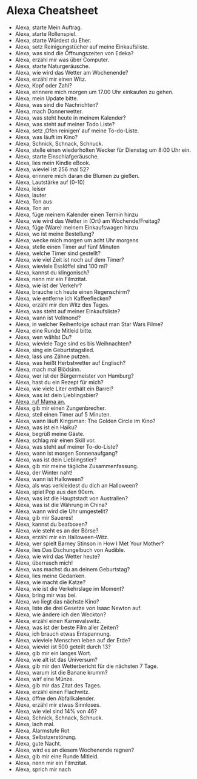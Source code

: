 # Alexa Cheatsheet

- Alexa, starte Mein Auftrag.
- Alexa, starte Rollenspiel.
- Alexa, starte Würdest du Eher.
- Alexa, setz Reinigungstücher auf meine Einkaufsliste.
- Alexa, was sind die Öffnungszeiten von Edeka?
- Alexa, erzähl mir was über Computer.
- Alexa, starte Naturgeräusche.
- Alexa, wie wird das Wetter am Wochenende?
- Alexa, erzähl mir einen Witz.
- Alexa, Kopf oder Zahl?
- Alexa, erinnere mich morgen um 17.00 Uhr einkaufen zu gehen.
- Alexa, mein Update bitte.
- Alexa, was sind die Nachrichten?
- Alexa, mach Donnerwetter.
- Alexa, was steht heute in meinem Kalender?
- Alexa, was steht auf meiner Todo Liste?
- Alexa, setz ‚Ofen reinigen‘ auf meine To-do-Liste.
- Alexa, was läuft im Kino?
- Alexa, Schnick, Schnack, Schnuck.
- Alexa, stelle einen wiederholten Wecker für Dienstag um 8:00 Uhr ein.
- Alexa, starte Einschlafgeräusche.
- Alexa, lies mein Kindle eBook.
- Alexa, wieviel ist 256 mal 52?
- Alexa, erinnere mich daran die Blumen zu gießen.
- Alexa, Lautstärke auf (0-10)
- Alexa, leiser
- Alexa, lauter
- Alexa, Ton aus
- Alexa, Ton an
- Alexa, füge meinem Kalender einen Termin hinzu
- Alexa, wie wird das Wetter in (Ort) am Wochende/Freitag?
- Alexa, füge (Ware) meinem Einkaufswagen hinzu
- Alexa, wo ist meine Bestellung?
- Alexa, wecke mich morgen um acht Uhr morgens
- Alexa, stelle einen Timer auf fünf Minuten
- Alexa, welche Timer sind gestellt?
- Alexa, wie viel Zeit ist noch auf dem Timer?
- Alexa, wieviele Esslöffel sind 100 ml?
- Alexa, kannst du klingonisch?
- Alexa, nenn mir ein Filmzitat.
- Alexa, wie ist der Verkehr?
- Alexa, brauche ich heute einen Regenschirm?
- Alexa, wie entferne ich Kaffeeflecken?
- Alexa, erzähl mir den Witz des Tages.
- Alexa, was steht auf meiner Einkaufsliste?
- Alexa, wann ist Vollmond?
- Alexa, in welcher Reihenfolge schaut man Star Wars Filme?
- Alexa, eine Runde Mitleid bitte.
- Alexa, wen wählst Du?
- Alexa, wieviele Tage sind es bis Weihnachten?
- Alexa, sing ein Geburtstagslied.
- Alexa, lass uns Zähne putzen.
- Alexa, was heißt Herbstwetter auf Englisch?
- Alexa, mach mal Blödsinn.
- Alexa, wer ist der Bürgermeister von Hamburg?
- Alexa, hast du ein Rezept für mich?
- Alexa, wie viele Liter enthält ein Barrel?
- Alexa, was ist dein Lieblingsbier?
- [Alexa, ruf Mama an.](https://smile.amazon.de/b/?ie=UTF8&node=14072713031&ref_=pe_3346671_217113181_email_AUCC_CM_DE_meet_alexa_cm2)
- Alexa, gib mir einen Zungenbrecher.
- Alexa, stell einen Timer auf 5 Minuten.
- Alexa, wann läuft Kingsman: The Golden Circle im Kino?
- Alexa, was ist ein Haiku?
- Alexa, begrüß meine Gäste.
- Alexa, schlag mir einen Skill vor.
- Alexa, was steht auf meiner To-do-Liste?
- Alexa, wann ist morgen Sonnenaufgang?
- Alexa, was ist dein Lieblingstier?
- Alexa, gib mir meine tägliche Zusammenfassung.
- Alexa, der Winter naht!
- Alexa, wann ist Halloween?
- Alexa, als was verkleidest du dich an Halloween?
- Alexa, spiel Pop aus den 90ern.
- Alexa, was ist die Hauptstadt von Australien?
- Alexa, was ist die Währung in China?
- Alexa, wann wird die Uhr umgestellt?
- Alexa, gib mir Saueres!
- Alexa, kannst du beatboxen?
- Alexa, wie steht es an der Börse?
- Alexa, erzähl mir ein Halloween-Witz.
- Alexa, wer spielt Barney Stinson in How I Met Your Mother?
- Alexa, lies Das Dschungelbuch von Audible.
- Alexa, wie wird das Wetter heute?
- Alexa, überrasch mich!
- Alexa, was machst du an deinem Geburtstag?
- Alexa, lies meine Gedanken.
- Alexa, wie macht die Katze?
- Alexa, wie ist die Verkehrslage im Moment?
- Alexa, bring mir was bei.
- Alexa, wo liegt das nächste Kino?
- Alexa, liste die drei Gesetze von Isaac Newton auf.
- Alexa, wie ändere ich den Weckton?
- Alexa, erzähl einen Karnevalswitz.
- Alexa, was ist der beste Film aller Zeiten?
- Alexa, ich brauch etwas Entspannung.
- Alexa, wieviele Menschen leben auf der Erde?
- Alexa, wieviel ist 500 geteilt durch 13?
- Alexa, gib mir ein langes Wort.
- Alexa, wie alt ist das Universum?
- Alexa, gib mir den Wetterbericht für die nächsten 7 Tage.
- Alexa, warum ist die Banane krumm?
- Alexa, wirf eine Münze.
- Alexa, gib mir das Zitat des Tages.
- Alexa, erzähl einen Flachwitz.
- Alexa, öffne den Abfallkalender.
- Alexa, erzähl mir etwas Sinnloses.
- Alexa, wie viel sind 14% von 46?
- Alexa, Schnick, Schnack, Schnuck.
- Alexa, lach mal.
- Alexa, Alarmstufe Rot
- Alexa, Selbstzerstörung.
- Alexa, gute Nacht.
- Alexa, wird es an diesem Wochenende regnen?
- Alexa, gib mir eine Runde Mitleid.
- Alexa, nenn mir ein Filmzitat.
- Alexa, sprich mir nach <Text der nachgesprochen wird>

